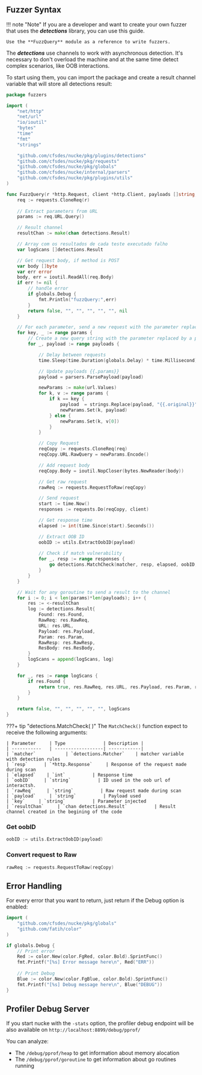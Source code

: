 ## Fuzzer Syntax


!!! note "Note"
    If you are a developer and want to create your own fuzzer that uses the ***detections*** library, you can use this guide.

    Use the **FuzzQuery** module as a reference to write fuzzers.


The ***detections*** use channels to work with asynchronous detection. It's necessary to don't overload the machine and at the same time detect complex scenarios, like OOB interactions.

To start using them, you can import the package and create a result channel variable that will store all detections result:
```go
package fuzzers

import (
	"net/http"
    "net/url"
    "io/ioutil"
    "bytes"
    "time"
    "fmt"
    "strings"

    "github.com/cfsdes/nucke/pkg/plugins/detections"
    "github.com/cfsdes/nucke/pkg/requests"
    "github.com/cfsdes/nucke/pkg/globals"
    "github.com/cfsdes/nucke/internal/parsers"
    "github.com/cfsdes/nucke/pkg/plugins/utils"
)

func FuzzQuery(r *http.Request, client *http.Client, payloads []string, matcher detections.Matcher) (bool, string, string, string, string, string, []detections.Result) {
    req := requests.CloneReq(r)
    
    // Extract parameters from URL
    params := req.URL.Query()

    // Result channel
    resultChan := make(chan detections.Result)

    // Array com os resultados de cada teste executado falho
    var logScans []detections.Result

    // Get request body, if method is POST
    var body []byte
    var err error
    body, err = ioutil.ReadAll(req.Body)
    if err != nil {
        // handle error
        if globals.Debug {
            fmt.Println("fuzzQuery:",err)
        }
        return false, "", "", "", "", "", nil
    }

    // For each parameter, send a new request with the parameter replaced by a payload
    for key, _ := range params {
        // Create a new query string with the parameter replaced by a payload
        for _, payload := range payloads {

            // Delay between requests
            time.Sleep(time.Duration(globals.Delay) * time.Millisecond)

            // Update payloads {{.params}}
            payload = parsers.ParsePayload(payload)

            newParams := make(url.Values)
            for k, v := range params {
                if k == key {
                    payload  = strings.Replace(payload, "{{.original}}", v[0], -1)
                    newParams.Set(k, payload)
                } else {
                    newParams.Set(k, v[0])
                }
            }

            // Copy Request
            reqCopy := requests.CloneReq(req)
            reqCopy.URL.RawQuery = newParams.Encode()

            // Add request body
            reqCopy.Body = ioutil.NopCloser(bytes.NewReader(body))

            // Get raw request
            rawReq := requests.RequestToRaw(reqCopy)

            // Send request
            start := time.Now()
            responses := requests.Do(reqCopy, client)

            // Get response time
            elapsed := int(time.Since(start).Seconds())

            // Extract OOB ID
            oobID := utils.ExtractOobID(payload)
            
            // Check if match vulnerability
            for _, resp := range responses {
                go detections.MatchCheck(matcher, resp, elapsed, oobID, rawReq, payload, key, resultChan)
            }
        }
    }

    // Wait for any goroutine to send a result to the channel
    for i := 0; i < len(params)*len(payloads); i++ {
        res := <-resultChan
        log := detections.Result{
            Found: res.Found,
            RawReq: res.RawReq,
            URL: res.URL,
            Payload: res.Payload,
            Param: res.Param,
            RawResp: res.RawResp,
            ResBody: res.ResBody,
        }
        logScans = append(logScans, log)
    }

    for _, res := range logScans {
		if res.Found {
			return true, res.RawReq, res.URL, res.Payload, res.Param, res.RawResp, logScans
		}
	}

    return false, "", "", "", "", "", logScans
}
```

???+ tip "detections.MatchCheck( )"
    The `MatchCheck()` function expect to receive the following arguments:
    
    | Parameter     | Type              | Description |
    | -----------   | ------------------| ------------|
    | `matcher`           | `detections.Matcher`    | matcher variable with detection rules
    | `resp`      | `*http.Response`     | Response of the request made during scan
    | `elapsed`    | `int`          | Response time
    | `oobID`     | `string`          | ID used in the oob url of interactsh.
    | `rawReq`     | `string`          | Raw request made during scan
    | `payload`     | `string`          | Payload used
    | `key`     | `string`          | Parameter injected
    | `resultChan`     | `chan detections.Result`          | Result channel created in the begining of the code

### Get oobID
```go
oobID := utils.ExtractOobID(payload)
```

### Convert request to Raw
```go
rawReq := requests.RequestToRaw(reqCopy)
```

## Error Handling

For every error that you want to return, just return if the Debug option is enabled:

```go
import (
    "github.com/cfsdes/nucke/pkg/globals"
    "github.com/fatih/color"
)

if globals.Debug {
    // Print error
    Red := color.New(color.FgRed, color.Bold).SprintFunc()
    fmt.Printf("[%s] Error message here\n", Red("ERR"))
    
    // Print Debug
    Blue := color.New(color.FgBlue, color.Bold).SprintFunc()
    fmt.Printf("[%s] Debug message here\n", Blue("DEBUG"))
}
```


## Profiler Debug Server

If you start nucke with the `-stats` option, the profiler debug endpoint will be also available on `http://localhost:8899/debug/pprof/`

You can analyze:

-  The `/debug/pprof/heap` to get information about memory alocation
-  The `/debug/pprof/goroutine` to get information about go routines running

